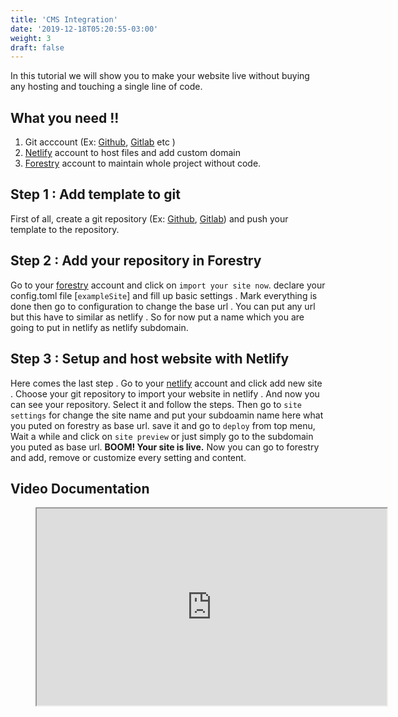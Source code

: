 ```yaml
---
title: 'CMS Integration'
date: '2019-12-18T05:20:55-03:00'
weight: 3
draft: false
---
```

In this tutorial we will show you to make your website live without buying any hosting and touching a single line of code.

What you need !!
----------------

1. Git acccount (Ex: [Github](https://github.com/), [Gitlab](https://gitlab.com/) etc )
2. [Netlify](https://bit.ly/netlify-account) account to host files and add custom domain
3. [Forestry](https://bit.ly/forestry-account) account to maintain whole project without code.

Step 1 : Add template to git
----------------------------

First of all, create a git repository (Ex: [Github](https://github.com/), [Gitlab](https://gitlab.com/)) and push your template to the repository.

Step 2 : Add your repository in Forestry
----------------------------------------

Go to your [forestry](https://bit.ly/forestry-account) account and click on `import your site now`. declare your config.toml file \[`exampleSite`\] and fill up basic settings . Mark everything is done then go to configuration to change the base url . You can put any url but this have to similar as netlify . So for now put a name which you are going to put in netlify as netlify subdomain.

Step 3 : Setup and host website with Netlify
--------------------------------------------

Here comes the last step . Go to your [netlify](https://bit.ly/netlify-account) account and click add new site . Choose your git repository to import your website in netlify . And now you can see your repository. Select it and follow the steps. Then go to `site settings` for change the site name and put your subdoamin name here what you puted on forestry as base url. save it and go to `deploy` from top menu, Wait a while and click on `site preview` or just simply go to the subdomain you puted as base url. **BOOM! Your site is live.** Now you can go to forestry and add, remove or customize every setting and content.

Video Documentation
-------------------

<figure><iframe allowfullscreen="" height="315" src="https://www.youtube.com/embed/ResipmZmpDU" width="560"></iframe></figure>